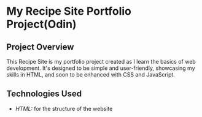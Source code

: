 # My Recipe Site Portfolio Project(Odin)

## Project Overview

This Recipe Site is my portfolio project created as I learn the basics of web development. It's designed to be simple and user-friendly, showcasing my skills in HTML, and soon to be enhanced with CSS and JavaScript.

## Technologies Used

- _HTML:_ for the structure of the website
